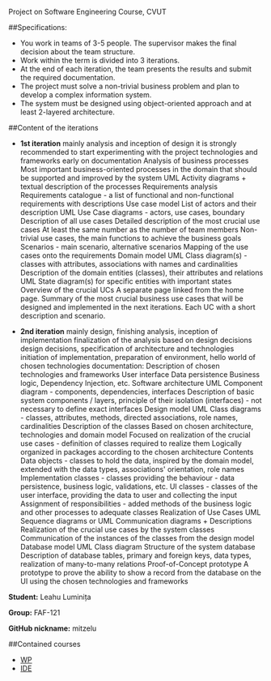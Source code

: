 
Project on Software Engineering Course, CVUT 

##Specifications: 

- You work in teams of 3-5 people. The supervisor makes the final decision about the team structure.
- Work within the term is divided into 3 iterations.
- At the end of each iteration, the team presents the results and submit the required documentation.
- The project must solve a non-trivial business problem and plan to develop a complex information system.
- The system must be designed using object-oriented approach and at least 2-layered architecture.


##Content of the iterations

- **1st iteration**
mainly analysis and inception of design
it is strongly recommended to start experimenting with the project technologies and frameworks early on
documentation
Analysis of business processes
Most important business-oriented processes in the domain that should be supported and improved by the system
UML Activity diagrams + textual description of the processes
Requirements analysis
Requirements catalogue - a list of functional and non-functional requirements with descriptions
Use case model
List of actors and their description
UML Use Case diagrams - actors, use cases, boundary
Description of all use cases
Detailed description of the most crucial use cases
At least the same number as the number of team members
Non-trivial use cases, the main functions to achieve the business goals
Scenarios - main scenario, alternative scenarios
Mapping of the use cases onto the requirements
Domain model
UML Class diagram(s) - classes with attributes, associations with names and cardinalities
Description of the domain entities (classes), their attributes and relations
UML State diagram(s) for specific entities with important states
Overview of the crucial UCs
A separate page linked from the home page.
Summary of the most crucial business use cases that will be designed and implemented in the next iterations.
Each UC with a short description and scenario.

- **2nd iteration**
mainly design, finishing analysis, inception of implementation
finalization of the analysis based on design decisions
design decisions, specification of architecture and technologies
initiation of implementation, preparation of environment, hello world of chosen technologies
documentation:
Description of chosen technologies and frameworks
User interface
Data persistence
Business logic, Dependency Injection, etc.
Software architecture
UML Component diagram - components, dependencies, interfaces
Description of basic system components / layers, principle of their isolation (interfaces) - not necessary to define exact interfaces
Design model
UML Class diagrams - classes, attributes, methods, directed associations, role names, cardinalities
Description of the classes
Based on chosen architecture, technologies and domain model
Focused on realization of the crucial use cases - definition of classes required to realize them
Logically organized in packages according to the chosen architecture
Contents
Data objects - classes to hold the data, inspired by the domain model, extended with the data types, associations' orientation, role names
Implementation classes - classes providing the behaviour - data persistence, business logic, validations, etc.
UI classes - classes of the user interface, providing the data to user and collecting the input
Assignment of responsibilities - added methods of the business logic and other processes to adequate classes
Realization of Use Cases
UML Sequence diagrams or UML Communication diagrams + Descriptions
Realization of the crucial use cases by the system classes
Communication of the instances of the classes from the design model
Database model
UML Class diagram
Structure of the system database
Description of database tables, primary and foreign keys, data types, realization of many-to-many relations
Proof-of-Concept prototype
A prototype to prove the ability to show a record from the database on the UI using the chosen technologies and frameworks

**Student:** Leahu Luminița

**Group:** FAF-121

**GitHub nickname:** mitzelu

##Contained courses

 - [WP](https://github.com/TUM-FAF/FAF-121-Leahu-Luminita/tree/master/WP)
 - [IDE](https://github.com/TUM-FAF/FAF-121-Leahu-Luminita/tree/master/IDE)
